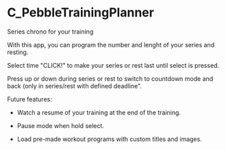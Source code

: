 C_PebbleTrainingPlanner
=======================

Series chrono for your training

With this app, you can program the number and lenght of your series and resting.

Select time "CLICK!" to make your series or rest last until select is pressed.

Press up or down during series or rest to switch to countdown mode and back (only in series/rest with defined deadline".


Future features: 

- Watch a resume of your training at the end of the training.

- Pause mode when hold select.

- Load pre-made workout programs with custom titles and images.

